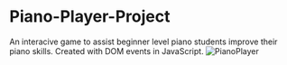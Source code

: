 # Piano-Player-Project

An interacive game to assist beginner level piano students improve their piano skills. Created with DOM events in JavaScript.
![PianoPlayer](https://user-images.githubusercontent.com/89772563/184930716-5d8ab934-cfde-42d8-87e8-51b694f532ee.jpg)
